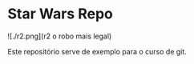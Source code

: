 # Star Wars Repo
![./r2.png](r2 o robo mais legal)

Este repositório serve de exemplo para o curso de git.

